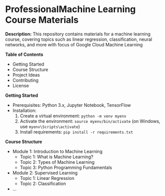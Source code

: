 # ProfessionalMachine Learning Course Materials

**Description:**
This repository contains materials for a machine learning course, covering topics such as linear regression, classification, neural networks, and more with focus of Google Cloud Machine Learning

**Table of Contents**
* Getting Started
* Course Structure
* Project Ideas
* Contributing
* License

**Getting Started**
* Prerequisites: Python 3.x, Jupyter Notebook, TensorFlow
* Installation:
  1. Create a virtual environment: `python -m venv myenv`
  2. Activate the environment: `source myenv/bin/activate` (on Windows, use `myenv\Scripts\activate`)
  3. Install requirements: `pip install -r requirements.txt`

**Course Structure**
* Module 1: Introduction to Machine Learning
  * Topic 1: What is Machine Learning?
  * Topic 2: Types of Machine Learning
  * Topic 3: Python Programming Fundamentals 
* Module 2: Supervised Learning
  * Topic 1: Linear Regression
  * Topic 2: Classification
* ...
